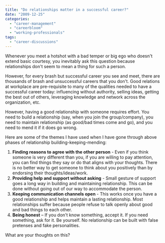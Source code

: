 ```yaml
---
title: "Do relationships matter in a successful career?"
date: "2009-12-25"
categories: 
  - "career-management"
  - "careerbloom"
  - "working-professionals"
tags: 
  - "career-discussions"
---
```


Whenever you meet a hotshot with a bad temper or big ego who doesn't extend basic courtesy, you inevitably ask this question because relationships don't seem to mean a thing for such a person.

However, for every brash but successful career you see and meet, there are thousands of brash and unsuccessful careers that you don't. Good relations at workplace are pre-requisite to many of the qualities needed to have a successful career today: influencing without authority, selling ideas, getting the best out of others, leveraging knowledge and network across the organization, etc.

However, having a good relationship with someone requires effort. You need to build a relationship (say, when you join the group/company), you need to maintain relationship (as good/bad times come and go), and you need to mend it if it does go wrong.

Here are some of the themes I have used when I have gone through above phases of relationship building-keeping-mending:

1. **Finding reasons to agree with the other person** - Even if you think someone is very different than you, if you are willing to pay attention, you can find things they say or do that aligns with your thoughts. There is no better way to get someone to think about you positively than by endorsing their thoughts/ideas/work.
2. **Providing help and support without asking** - Small gesture of support goes a long way in building and maintaining relationship. This can be done without going out of our way to accommodate the person.
3. **Keeping communication channels open** - This works once you have a good relationship and helps maintain a lasting relationship. Most relationships suffer because people refuse to talk openly about good and bad things to each other.
4. **Being honest** – If you don't know something, accept it. If you need something, ask for it. Be yourself. No relationship can be built with false pretenses and fake personalities.

What are your thoughts on this?
